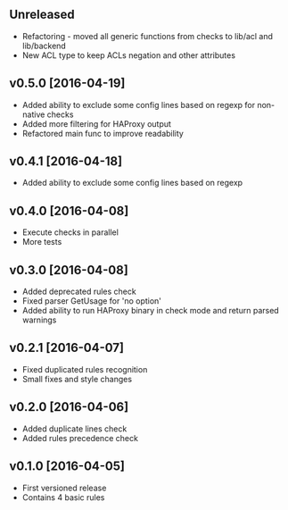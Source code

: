 ## Unreleased

- Refactoring - moved all generic functions from checks to lib/acl and lib/backend
- New ACL type to keep ACLs negation and other attributes


## v0.5.0 [2016-04-19]

- Added ability to exclude some config lines based on regexp for non-native checks
- Added more filtering for HAProxy output
- Refactored main func to improve readability

## v0.4.1 [2016-04-18]

- Added ability to exclude some config lines based on regexp

## v0.4.0 [2016-04-08]

- Execute checks in parallel
- More tests

## v0.3.0 [2016-04-08]

- Added deprecated rules check
- Fixed parser GetUsage for 'no option'
- Added ability to run HAProxy binary in check mode and return parsed warnings

## v0.2.1 [2016-04-07]

- Fixed duplicated rules recognition
- Small fixes and style changes

## v0.2.0 [2016-04-06]

- Added duplicate lines check
- Added rules precedence check

## v0.1.0 [2016-04-05]

- First versioned release
- Contains 4 basic rules
